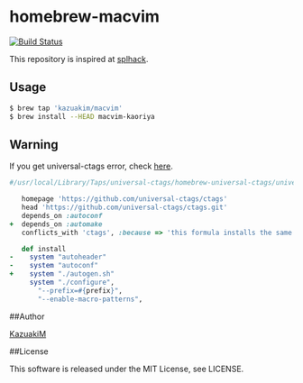 homebrew-macvim
===

[![Build Status](https://travis-ci.org/KazuakiM/homebrew-macvim.svg)](https://travis-ci.org/KazuakiM/homebrew-macvim)

This repository is inspired at [splhack](https://github.com/splhack/homebrew-splhack).

## Usage
```bash
$ brew tap 'kazuakim/macvim'
$ brew install --HEAD macvim-kaoriya
```

## Warning
If you get universal-ctags error, check [here](https://github.com/universal-ctags/homebrew-universal-ctags/pull/4).
```ruby
#/usr/local/Library/Taps/universal-ctags/homebrew-universal-ctags/universal-ctags.rb

   homepage 'https://github.com/universal-ctags/ctags'
   head 'https://github.com/universal-ctags/ctags.git'
   depends_on :autoconf
+  depends_on :automake
   conflicts_with 'ctags', :because => 'this formula installs the same executable as the ctags formula'

   def install
-    system "autoheader"
-    system "autoconf"
+    system "./autogen.sh"
     system "./configure",
       "--prefix=#{prefix}",
       "--enable-macro-patterns",
```

##Author

[KazuakiM](https://github.com/KazuakiM/)

##License

This software is released under the MIT License, see LICENSE.
